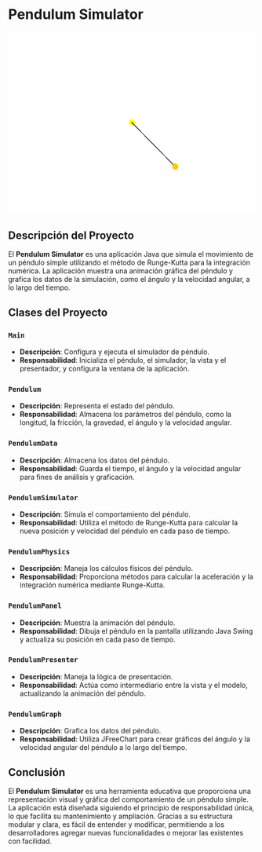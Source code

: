 # Pendulum Simulator

![Pendulum Simulator](pendulum.png)

## Descripción del Proyecto

El **Pendulum Simulator** es una aplicación Java que simula el movimiento de un péndulo simple utilizando el método de Runge-Kutta para la integración numérica. La aplicación muestra una animación gráfica del péndulo y grafica los datos de la simulación, como el ángulo y la velocidad angular, a lo largo del tiempo.

## Clases del Proyecto

### `Main`
- **Descripción**: Configura y ejecuta el simulador de péndulo.
- **Responsabilidad**: Inicializa el péndulo, el simulador, la vista y el presentador, y configura la ventana de la aplicación.

### `Pendulum`
- **Descripción**: Representa el estado del péndulo.
- **Responsabilidad**: Almacena los parámetros del péndulo, como la longitud, la fricción, la gravedad, el ángulo y la velocidad angular.

### `PendulumData`
- **Descripción**: Almacena los datos del péndulo.
- **Responsabilidad**: Guarda el tiempo, el ángulo y la velocidad angular para fines de análisis y graficación.

### `PendulumSimulator`
- **Descripción**: Simula el comportamiento del péndulo.
- **Responsabilidad**: Utiliza el método de Runge-Kutta para calcular la nueva posición y velocidad del péndulo en cada paso de tiempo.

### `PendulumPhysics`
- **Descripción**: Maneja los cálculos físicos del péndulo.
- **Responsabilidad**: Proporciona métodos para calcular la aceleración y la integración numérica mediante Runge-Kutta.

### `PendulumPanel`
- **Descripción**: Muestra la animación del péndulo.
- **Responsabilidad**: Dibuja el péndulo en la pantalla utilizando Java Swing y actualiza su posición en cada paso de tiempo.

### `PendulumPresenter`
- **Descripción**: Maneja la lógica de presentación.
- **Responsabilidad**: Actúa como intermediario entre la vista y el modelo, actualizando la animación del péndulo.

### `PendulumGraph`
- **Descripción**: Grafica los datos del péndulo.
- **Responsabilidad**: Utiliza JFreeChart para crear gráficos del ángulo y la velocidad angular del péndulo a lo largo del tiempo.

## Conclusión

El **Pendulum Simulator** es una herramienta educativa que proporciona una representación visual y gráfica del comportamiento de un péndulo simple. La aplicación está diseñada siguiendo el principio de responsabilidad única, lo que facilita su mantenimiento y ampliación. Gracias a su estructura modular y clara, es fácil de entender y modificar, permitiendo a los desarrolladores agregar nuevas funcionalidades o mejorar las existentes con facilidad.
